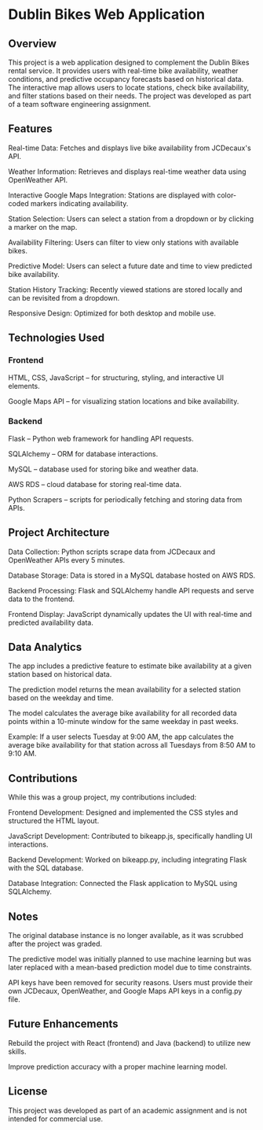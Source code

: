 # Dublin Bikes Web Application

## Overview

This project is a web application designed to complement the Dublin Bikes rental service. It provides users with real-time bike availability, weather conditions, and predictive occupancy forecasts based on historical data. The interactive map allows users to locate stations, check bike availability, and filter stations based on their needs. The project was developed as part of a team software engineering assignment.

## Features

Real-time Data: Fetches and displays live bike availability from JCDecaux's API.

Weather Information: Retrieves and displays real-time weather data using OpenWeather API.

Interactive Google Maps Integration: Stations are displayed with color-coded markers indicating availability.

Station Selection: Users can select a station from a dropdown or by clicking a marker on the map.

Availability Filtering: Users can filter to view only stations with available bikes.

Predictive Model: Users can select a future date and time to view predicted bike availability.

Station History Tracking: Recently viewed stations are stored locally and can be revisited from a dropdown.

Responsive Design: Optimized for both desktop and mobile use.

## Technologies Used

### Frontend

HTML, CSS, JavaScript – for structuring, styling, and interactive UI elements.

Google Maps API – for visualizing station locations and bike availability.

### Backend

Flask – Python web framework for handling API requests.

SQLAlchemy – ORM for database interactions.

MySQL – database used for storing bike and weather data.

AWS RDS – cloud database for storing real-time data.

Python Scrapers – scripts for periodically fetching and storing data from APIs.

## Project Architecture

Data Collection: Python scripts scrape data from JCDecaux and OpenWeather APIs every 5 minutes.

Database Storage: Data is stored in a MySQL database hosted on AWS RDS.

Backend Processing: Flask and SQLAlchemy handle API requests and serve data to the frontend.

Frontend Display: JavaScript dynamically updates the UI with real-time and predicted availability data.

## Data Analytics

The app includes a predictive feature to estimate bike availability at a given station based on historical data.

The prediction model returns the mean availability for a selected station based on the weekday and time.

The model calculates the average bike availability for all recorded data points within a 10-minute window for the same weekday in past weeks.

Example: If a user selects Tuesday at 9:00 AM, the app calculates the average bike availability for that station across all Tuesdays from 8:50 AM to 9:10 AM.

## Contributions

While this was a group project, my contributions included:

Frontend Development: Designed and implemented the CSS styles and structured the HTML layout.

JavaScript Development: Contributed to bikeapp.js, specifically handling UI interactions.

Backend Development: Worked on bikeapp.py, including integrating Flask with the SQL database.

Database Integration: Connected the Flask application to MySQL using SQLAlchemy.

## Notes

The original database instance is no longer available, as it was scrubbed after the project was graded.

The predictive model was initially planned to use machine learning but was later replaced with a mean-based prediction model due to time constraints.

API keys have been removed for security reasons. Users must provide their own JCDecaux, OpenWeather, and Google Maps API keys in a config.py file.

## Future Enhancements

Rebuild the project with React (frontend) and Java (backend) to utilize new skills.

Improve prediction accuracy with a proper machine learning model.

## License

This project was developed as part of an academic assignment and is not intended for commercial use.